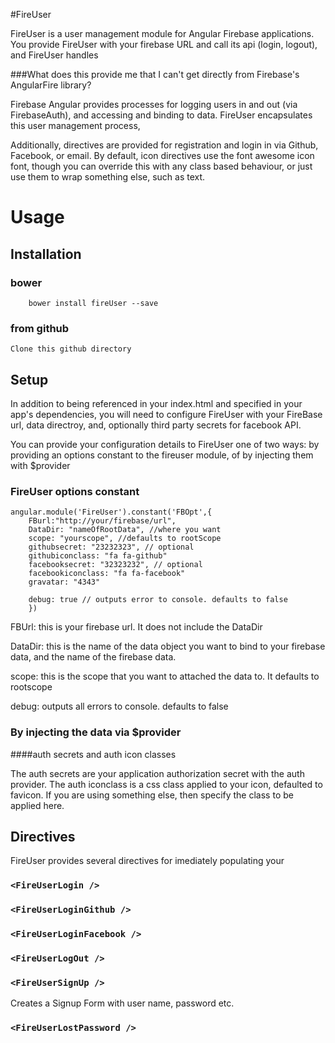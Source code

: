#FireUser

FireUser is a user management module for Angular Firebase applications. You provide FireUser with your firebase URL and call its api (login, logout), and FireUser handles 

###What does this provide me that I can't get directly from Firebase's AngularFire library?

Firebase Angular provides processes for logging users in and out (via FirebaseAuth), and accessing and binding to data. FireUser encapsulates this user management process,  

Additionally, directives are provided for registration and login in via Github, Facebook, or email. By default, icon directives use the font awesome icon font, though you can override this with any class based behaviour, or just use them to wrap something else, such as text.

# Usage
## Installation

### bower

		bower install fireUser --save

### from github

	Clone this github directory 

## Setup

In addition to being referenced in your index.html and specified in your app's dependencies, you will need to configure FireUser with your FireBase url, data directroy, and, optionally third party secrets for facebook API.

You can provide your configuration details to FireUser one of two ways: by providing an options constant to the fireuser module, of by injecting them with $provider

### FireUser options constant

	angular.module('FireUser').constant('FBOpt',{
		FBurl:"http://your/firebase/url",
		DataDir: "nameOfRootData", //where you want
		scope: "yourscope", //defaults to rootScope
		githubsecret: "23232323", // optional
		githubiconclass: "fa fa-github"
		facebooksecret: "32323232", // optional
		facebookiconclass: "fa fa-facebook"
		gravatar: "4343"

		debug: true	// outputs error to console. defaults to false
		})

FBUrl: this is your firebase url. It does not include the DataDir

DataDir: this is the name of the data object you want to bind to your firebase data, and the name of the firebase data.

scope: this is the scope that you want to attached the data to. It defaults to rootscope

debug: outputs all errors to console. defaults to false

### By injecting the data via $provider


####auth secrets and auth icon classes

The auth secrets are your application authorization secret with the auth provider. The auth iconclass is a css class applied to your icon, defaulted to favicon. If you are using something else, then specify the class to be applied here.

## Directives

FireUser provides several directives for imediately populating your

### `<FireUserLogin />`

### `<FireUserLoginGithub />`

### `<FireUserLoginFacebook />`

### `<FireUserLogOut />`

### `<FireUserSignUp />`

Creates a Signup Form with user name, password etc.

### `<FireUserLostPassword />`
